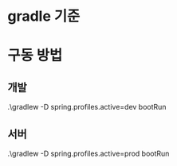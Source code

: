 # gradle 기준
# 구동 방법
## 개발
.\gradlew -D spring.profiles.active=dev bootRun
## 서버
.\gradlew -D spring.profiles.active=prod bootRun

